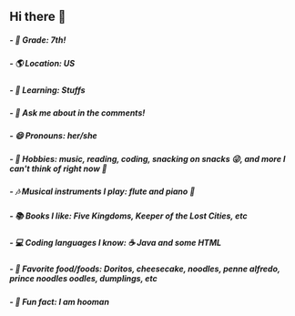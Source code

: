 ## Hi there 👋
##### - 🏫 Grade: 7th!
##### - 🌎 Location: US
##### - 🌱 Learning: Stuffs
##### - 💬 Ask me about in the comments!
##### - 😄 Pronouns: her/she
##### - 🌊 Hobbies: music, reading, coding, snacking on snacks 😜, and more I can't think of right now 🤔 
##### - 🎶 Musical instruments I play: flute and piano 🎹
##### - 📚 Books I like: Five Kingdoms, Keeper of the Lost Cities, etc 
##### - 💻 Coding languages I know: ☕️ Java and some HTML 
##### - 🍰 Favorite food/foods: Doritos, cheesecake, noodles, penne alfredo, prince noodles oodles, dumplings, etc
##### - 🥳 Fun fact: I am hooman

